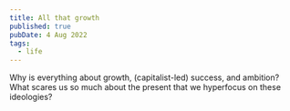 ```yaml
---
title: All that growth
published: true
pubDate: 4 Aug 2022
tags:
  - life
---
```


Why is everything about growth, (capitalist-led) success, and ambition? What scares us so much about the present that we hyperfocus on these ideologies?